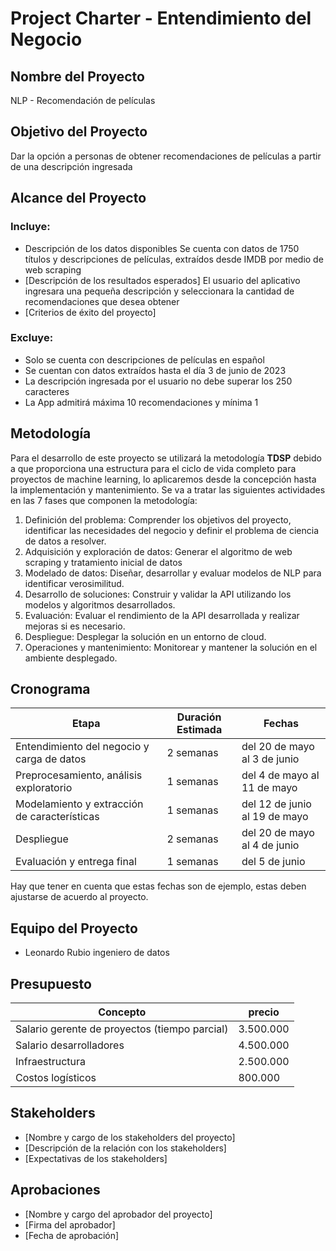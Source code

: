 # Project Charter - Entendimiento del Negocio

## Nombre del Proyecto

NLP - Recomendación de películas

## Objetivo del Proyecto

Dar la opción a personas de obtener recomendaciones de películas a partir de una descripción ingresada

## Alcance del Proyecto

### Incluye:

- Descripción de los datos disponibles
    Se cuenta con datos de 1750 títulos y descripciones de películas, extraídos desde IMDB por medio de web scraping
- [Descripción de los resultados esperados]
    El usuario del aplicativo ingresara una pequeña descripción y seleccionara la cantidad de recomendaciones que desea obtener 
- [Criterios de éxito del proyecto]

### Excluye:

- Solo se cuenta con descripciones de películas en español
- Se cuentan con datos extraídos hasta el día 3 de junio de 2023
- La descripción ingresada por el usuario no debe superar los 250 caracteres 
- La App admitirá máxima 10 recomendaciones y mínima 1

## Metodología

Para el desarrollo de este proyecto se utilizará la metodología **TDSP** debido a que proporciona una estructura para el ciclo de vida completo para proyectos de machine learning, lo aplicaremos desde la concepción hasta la implementación y mantenimiento. Se va a tratar las siguientes actividades en las 7 fases que componen la metodología:

1. Definición del problema: Comprender los objetivos del proyecto, identificar las necesidades del negocio y definir el problema de ciencia de datos a resolver.
2. Adquisición y exploración de datos: Generar el algoritmo de web scraping y tratamiento inicial de datos 
3. Modelado de datos: Diseñar, desarrollar y evaluar modelos de NLP para identificar verosimilitud.
4. Desarrollo de soluciones: Construir y validar la API utilizando los modelos y algoritmos desarrollados.
5. Evaluación: Evaluar el rendimiento de la API desarrollada y realizar mejoras si es necesario.
6. Despliegue: Desplegar la solución en un entorno de cloud.
7. Operaciones y mantenimiento: Monitorear y mantener la solución en el ambiente desplegado.

## Cronograma

| Etapa | Duración Estimada | Fechas |
|------|---------|-------|
| Entendimiento del negocio y carga de datos | 2 semanas | del 20 de mayo al 3 de junio |
| Preprocesamiento, análisis exploratorio | 1 semanas | del 4 de mayo al 11 de mayo |
| Modelamiento y extracción de características | 1 semanas | del 12 de junio al 19 de mayo |
| Despliegue | 2 semanas | del 20 de mayo al 4 de junio |
| Evaluación y entrega final | 1 semanas | del 5 de junio|

Hay que tener en cuenta que estas fechas son de ejemplo, estas deben ajustarse de acuerdo al proyecto.

## Equipo del Proyecto

- Leonardo Rubio ingeniero de datos

## Presupuesto

| Concepto   | precio |
|---------------|-------|
| Salario gerente de proyectos (tiempo parcial) | 3.500.000 |
| Salario desarrolladores | 4.500.000 |
| Infraestructura | 2.500.000 |
| Costos logísticos| 800.000 |

## Stakeholders

- [Nombre y cargo de los stakeholders del proyecto]
- [Descripción de la relación con los stakeholders]
- [Expectativas de los stakeholders]

## Aprobaciones

- [Nombre y cargo del aprobador del proyecto]
- [Firma del aprobador]
- [Fecha de aprobación]
